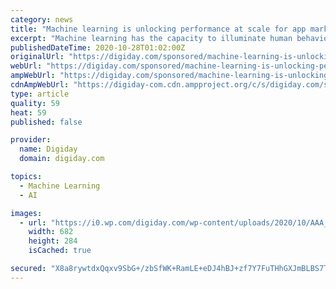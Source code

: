 ```yaml
---
category: news
title: "Machine learning is unlocking performance at scale for app marketers"
excerpt: "Machine learning has the capacity to illuminate human behaviors and patterns on an incredible scale. It applies sophisticated computer systems and AI to real-time problems by processing countless ..."
publishedDateTime: 2020-10-28T01:02:00Z
originalUrl: "https://digiday.com/sponsored/machine-learning-is-unlocking-performance-at-scale-for-app-marketers/"
webUrl: "https://digiday.com/sponsored/machine-learning-is-unlocking-performance-at-scale-for-app-marketers/"
ampWebUrl: "https://digiday.com/sponsored/machine-learning-is-unlocking-performance-at-scale-for-app-marketers/amp/"
cdnAmpWebUrl: "https://digiday-com.cdn.ampproject.org/c/s/digiday.com/sponsored/machine-learning-is-unlocking-performance-at-scale-for-app-marketers/amp/"
type: article
quality: 59
heat: 59
published: false

provider:
  name: Digiday
  domain: digiday.com

topics:
  - Machine Learning
  - AI

images:
  - url: "https://i0.wp.com/digiday.com/wp-content/uploads/2020/10/AAA_Digi_Day_Header_1440x600-3.jpg?fit=682%2C284&ssl=1"
    width: 682
    height: 284
    isCached: true

secured: "X8a8rywtdxQqxv9SbG+/zbSfWK+RamLE+eDJ4hBJ+zf7Y7FuTHhGXJmBLBS7T1A813lNn92oqt3x3e3kUttxzhHQL/7pS8HjwL1ZtTqsRRbxqDWADHlaoDkXpAcoAHbefdMPtwpqYtru7a9nizvspb4VDrGXy/r5wMqq7uBoqaJOWXFWOEs0KNbaFL6FzEHUFoBJ2PuI07sJTQr9q2A3Hakim/shDIT0izuyDXavA3Edf52v8xio5KGwHymwiiL44E5EskNA++6l4ulxaH+wp15ghcYglvGimFJGRvzVL0F7kQrdLTqWFyQa9JCtvCcznWnCoEePW4Qrg6Oqnr7KSdFGGegi5pZ3VE0WwTP4+n8=;OuVNg4DWPNWDZVpSjoVlMA=="
---
```


